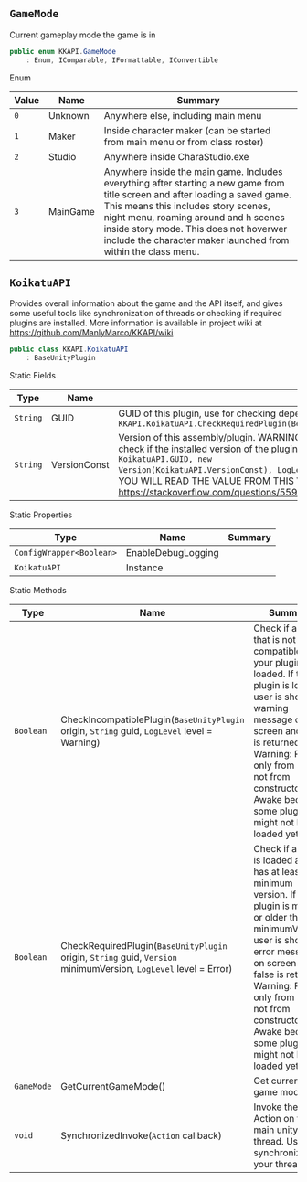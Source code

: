 ## `GameMode`

Current gameplay mode the game is in
```csharp
public enum KKAPI.GameMode
    : Enum, IComparable, IFormattable, IConvertible

```

Enum

| Value | Name | Summary | 
| --- | --- | --- | 
| `0` | Unknown | Anywhere else, including main menu | 
| `1` | Maker | Inside character maker (can be started from main menu or from class roster) | 
| `2` | Studio | Anywhere inside CharaStudio.exe | 
| `3` | MainGame | Anywhere inside the main game.  Includes everything after starting a new game from title screen and after loading a saved game.  This means this includes story scenes, night menu, roaming around and h scenes inside story mode.  This does not hoverwer include the character maker launched from within the class menu. | 


## `KoikatuAPI`

Provides overall information about the game and the API itself, and gives some useful tools  like synchronization of threads or checking if required plugins are installed.  More information is available in project wiki at https://github.com/ManlyMarco/KKAPI/wiki
```csharp
public class KKAPI.KoikatuAPI
    : BaseUnityPlugin

```

Static Fields

| Type | Name | Summary | 
| --- | --- | --- | 
| `String` | GUID | GUID of this plugin, use for checking dependancies with `BepInEx.BepInDependency` and `KKAPI.KoikatuAPI.CheckRequiredPlugin(BepInEx.BaseUnityPlugin,System.String,System.Version,BepInEx.Logging.LogLevel)` | 
| `String` | VersionConst | Version of this assembly/plugin.  WARNING: This is a const field, therefore it will be copied to your assembly!  Use this field to check if the installed version of the plugin is up to date by doing this:  <code>KoikatuAPI.CheckRequiredPlugin(this, KoikatuAPI.GUID, new Version(KoikatuAPI.VersionConst), LogLevel.Warning)</code>  THIS VALUE WILL NOT BE READ FROM THE INSTALLED VERSION, YOU WILL READ THE VALUE FROM THIS VERSION THAT YOU COMPILE YOUR PLUGIN AGAINST!  More info: https://stackoverflow.com/questions/55984/what-is-the-difference-between-const-and-readonly | 


Static Properties

| Type | Name | Summary | 
| --- | --- | --- | 
| `ConfigWrapper<Boolean>` | EnableDebugLogging |  | 
| `KoikatuAPI` | Instance |  | 


Static Methods

| Type | Name | Summary | 
| --- | --- | --- | 
| `Boolean` | CheckIncompatiblePlugin(`BaseUnityPlugin` origin, `String` guid, `LogLevel` level = Warning) | Check if a plugin that is not compatible with your plugin is loaded.  If the plugin is loaded, user is shown a warning message on screen and true is returned.  Warning: Run only from Start, not from constructor or Awake because some plugins might not be loaded yet! | 
| `Boolean` | CheckRequiredPlugin(`BaseUnityPlugin` origin, `String` guid, `Version` minimumVersion, `LogLevel` level = Error) | Check if a plugin is loaded and has at least the minimum version.  If the plugin is missing or older than minimumVersion, user is shown an error message on screen and false is returned.  Warning: Run only from Start, not from constructor or Awake because some plugins might not be loaded yet! | 
| `GameMode` | GetCurrentGameMode() | Get current game mode. | 
| `void` | SynchronizedInvoke(`Action` callback) | Invoke the Action on the main unity thread. Use to synchronize your threads. | 


